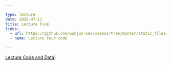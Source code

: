 ```yaml
---

type: lecture
date: 2025-07-11
title: Lecture Five 
links:
  - url: https://github.com/wonjun-seo/cosmos/tree/master/static_files/presentations/lecture_five/
  - name: Lecture Four code 

---
```

[Lecture Code and Data](https://github.com/wonjun-seo/cosmos/tree/master/static_files/presentations/lecture_five/code&data))
